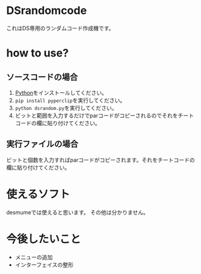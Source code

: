 # DSrandomcode

これはDS専用のランダムコード作成機です。

# how to use?

## ソースコードの場合
1. [Python](https://www.python.org/)をインストールしてください。
1. `pip install pyperclip`を実行してください。
1. `python dsrandom.py`を実行してください。
1. ビットと範囲を入力するだけでparコードがコピーされるのでそれをチートコードの欄に貼り付けてください。

## 実行ファイルの場合
ビットと個数を入力すればparコードがコピーされます。それをチートコードの欄に貼り付けてください。

# 使えるソフト

desmumeでは使えると思います。
その他は分かりません。

# 今後したいこと
- メニューの追加
- インターフェイスの整形

